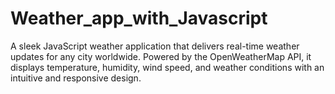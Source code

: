 # Weather_app_with_Javascript
A sleek JavaScript weather application that delivers real-time weather updates for any city worldwide. Powered by the OpenWeatherMap API, it displays temperature, humidity, wind speed, and weather conditions with an intuitive and responsive design.
